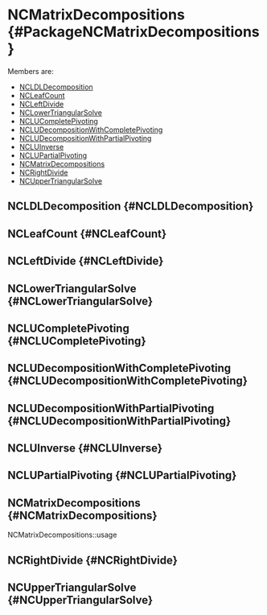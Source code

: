 # NCMatrixDecompositions {#PackageNCMatrixDecompositions}

Members are:

* [NCLDLDecomposition](#NCLDLDecomposition)
* [NCLeafCount](#NCLeafCount)
* [NCLeftDivide](#NCLeftDivide)
* [NCLowerTriangularSolve](#NCLowerTriangularSolve)
* [NCLUCompletePivoting](#NCLUCompletePivoting)
* [NCLUDecompositionWithCompletePivoting](#NCLUDecompositionWithCompletePivoting)
* [NCLUDecompositionWithPartialPivoting](#NCLUDecompositionWithPartialPivoting)
* [NCLUInverse](#NCLUInverse)
* [NCLUPartialPivoting](#NCLUPartialPivoting)
* [NCMatrixDecompositions](#NCMatrixDecompositions)
* [NCRightDivide](#NCRightDivide)
* [NCUpperTriangularSolve](#NCUpperTriangularSolve)

## NCLDLDecomposition {#NCLDLDecomposition}


## NCLeafCount {#NCLeafCount}


## NCLeftDivide {#NCLeftDivide}


## NCLowerTriangularSolve {#NCLowerTriangularSolve}


## NCLUCompletePivoting {#NCLUCompletePivoting}


## NCLUDecompositionWithCompletePivoting {#NCLUDecompositionWithCompletePivoting}


## NCLUDecompositionWithPartialPivoting {#NCLUDecompositionWithPartialPivoting}


## NCLUInverse {#NCLUInverse}


## NCLUPartialPivoting {#NCLUPartialPivoting}


## NCMatrixDecompositions {#NCMatrixDecompositions}
NCMatrixDecompositions::usage

## NCRightDivide {#NCRightDivide}


## NCUpperTriangularSolve {#NCUpperTriangularSolve}

